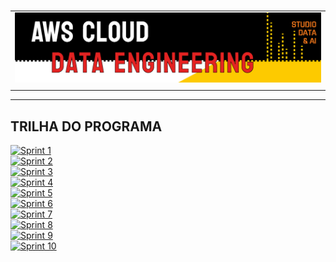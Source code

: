 #

| |
|---|
|![Banner](assets/banner.png)|
| |

---

## TRILHA DO PROGRAMA

[![Sprint 1](https://img.shields.io/badge/Sprint_1-Linux_Git_&_GitHub-ED751A)](/sprint1)  
[![Sprint 2](https://img.shields.io/badge/Sprint_2-SQL_&_AWS_Partner-E42322)](/sprint2)  
[![Sprint 3](https://img.shields.io/badge/Sprint_3-Python_&_AWS_Partner-FDCA00)](/sprint3)  
[![Sprint 4](https://img.shields.io/badge/Sprint_4-Python_Funcional_&_Docker-ED751A)](/sprint4)  
[![Sprint 5](https://img.shields.io/badge/Sprint_5-AWS_&_Boto-E42322)](/sprint5)  
[![Sprint 6](https://img.shields.io/badge/Sprint_6-AWS_&_Data_Lake-FDCA00)](/sprint6)  
[![Sprint 7](https://img.shields.io/badge/Sprint_7-Apache_Spark-ED751A)](/sprint7)  
[![Sprint 8](https://img.shields.io/badge/Sprint_8-AWS_ETL:_Glue_e_Spark-E42322)](/sprint8)  
[![Sprint 9](https://img.shields.io/badge/Sprint_9-AWS_ETL:_Glue_e_Spark_Pt_2-FDCA00)](/sprint9)  
[![Sprint 10](https://img.shields.io/badge/Sprint_10-QuickSight_Analytics_e_BI-ED751A)](/sprint10)
